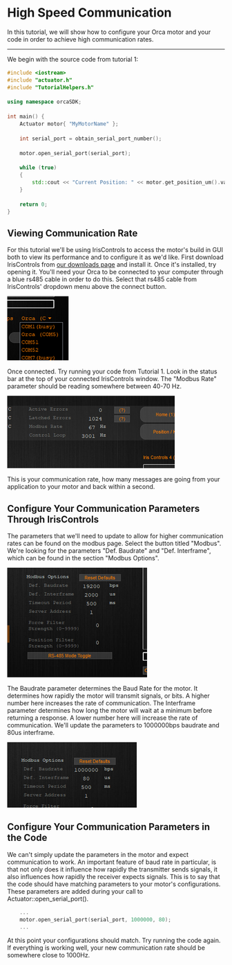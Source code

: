 # High Speed Communication

In this tutorial, we will show how to configure your Orca motor and your code in order to achieve high communication rates.
  
---

We begin with the source code from tutorial 1:

```./main.cpp
#include <iostream>
#include "actuator.h"
#include "TutorialHelpers.h"

using namespace orcaSDK;

int main() {
	Actuator motor{ "MyMotorName" };

	int serial_port = obtain_serial_port_number();

	motor.open_serial_port(serial_port);
	
	while (true)
	{
		std::cout << "Current Position: " << motor.get_position_um().value << "          \r";
	}

	return 0;
}
```

## Viewing Communication Rate

For this tutorial we'll be using IrisControls to access the motor's build in GUI both to view its performance and to configure it as we'd like. First download IrisControls from [our downloads page](https://irisdynamics.com/downloads) and install it. Once it's installed, try opening it. You'll need your Orca to be connected to your computer through a blue rs485 cable in order to do this. Select that rs485 cable from IrisControls' dropdown menu above the connect button.

![Serial Port Selection Dropdown](./resources/iriscontrols_dropdown.png)

Once connected. Try running your code from Tutorial 1. Look in the status bar at the top of your connected IrisControls window. The "Modbus Rate" parameter should be reading somewhere between 40-70 Hz. 

![Communication Rate](./resources/iriscontrols_comm_rate.png)

This is your communication rate, how many messages are going from your application to your motor and back within a second. 

## Configure Your Communication Parameters Through IrisControls

The parameters that we'll need to update to allow for higher communication rates can be found on the modbus page. Select the button titled "Modbus". We're looking for the parameters "Def. Baudrate" and "Def. Interframe", which can be found in the section "Modbus Options". 

![Modbus Params](./resources/iriscontrols_modbus_params.png)

The Baudrate parameter determines the Baud Rate for the motor. It determines how rapidly the motor will transmit signals, or bits. A higher number here increases the rate of communication. The Interframe parameter determines how long the motor will wait at a minimum before returning a response. A lower number here will increase the rate of communication. We'll update the parameters to 1000000bps baudrate and 80us interframe.

![Updated Modbus Params](./resources/iriscontrols_modbus_updated_params.png)

## Configure Your Communication Parameters in the Code

We can't simply update the parameters in the motor and expect communication to work. An important feature of baud rate in particular, is that not only does it influence how rapidly the transmitter sends signals, it also influences how rapidly the receiver expects signals. This is to say that the code should have matching parameters to your motor's configurations. These parameters are added during your call to Actuator::open_serial_port().

``` ./main.cpp
	...
	motor.open_serial_port(serial_port, 1000000, 80);
	...
```

At this point your configurations should match. Try running the code again. If everything is working well, your new communication rate should be somewhere close to 1000Hz.